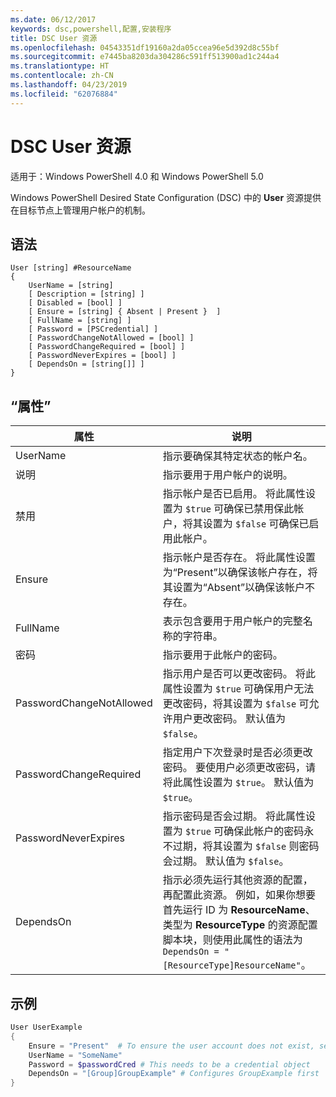 ```yaml
---
ms.date: 06/12/2017
keywords: dsc,powershell,配置,安装程序
title: DSC User 资源
ms.openlocfilehash: 04543351df19160a2da05ccea96e5d392d8c55bf
ms.sourcegitcommit: e7445ba8203da304286c591ff513900ad1c244a4
ms.translationtype: HT
ms.contentlocale: zh-CN
ms.lasthandoff: 04/23/2019
ms.locfileid: "62076884"
---
```

# <a name="dsc-user-resource"></a>DSC User 资源

适用于：Windows PowerShell 4.0 和 Windows PowerShell 5.0

Windows PowerShell Desired State Configuration (DSC) 中的 **User** 资源提供在目标节点上管理用户帐户的机制。

## <a name="syntax"></a>语法

```
User [string] #ResourceName
{
    UserName = [string]
    [ Description = [string] ]
    [ Disabled = [bool] ]
    [ Ensure = [string] { Absent | Present }  ]
    [ FullName = [string] ]
    [ Password = [PSCredential] ]
    [ PasswordChangeNotAllowed = [bool] ]
    [ PasswordChangeRequired = [bool] ]
    [ PasswordNeverExpires = [bool] ]
    [ DependsOn = [string[]] ]
}
```

## <a name="properties"></a>“属性”

|  属性  |  说明   |
|---|---|
| UserName| 指示要确保其特定状态的帐户名。|
| 说明| 指示要用于用户帐户的说明。|
| 禁用| 指示帐户是否已启用。 将此属性设置为 `$true` 可确保已禁用保此帐户，将其设置为 `$false` 可确保已启用此帐户。|
| Ensure| 指示帐户是否存在。 将此属性设置为“Present”以确保该帐户存在，将其设置为“Absent”以确保该帐户不存在。|
| FullName| 表示包含要用于用户帐户的完整名称的字符串。|
| 密码| 指示要用于此帐户的密码。 |
| PasswordChangeNotAllowed| 指示用户是否可以更改密码。 将此属性设置为 `$true` 可确保用户无法更改密码，将其设置为 `$false` 可允许用户更改密码。 默认值为 `$false`。|
| PasswordChangeRequired| 指定用户下次登录时是否必须更改密码。 要使用户必须更改密码，请将此属性设置为 `$true`。 默认值为 `$true`。|
| PasswordNeverExpires| 指示密码是否会过期。 将此属性设置为 `$true` 可确保此帐户的密码永不过期，将其设置为 `$false` 则密码会过期。 默认值为 `$false`。|
| DependsOn | 指示必须先运行其他资源的配置，再配置此资源。 例如，如果你想要首先运行 ID 为 **ResourceName**、类型为 **ResourceType** 的资源配置脚本块，则使用此属性的语法为 `DependsOn = "[ResourceType]ResourceName"`。|

## <a name="example"></a>示例

```powershell
User UserExample
{
    Ensure = "Present"  # To ensure the user account does not exist, set Ensure to "Absent"
    UserName = "SomeName"
    Password = $passwordCred # This needs to be a credential object
    DependsOn = "[Group]GroupExample" # Configures GroupExample first
}
```